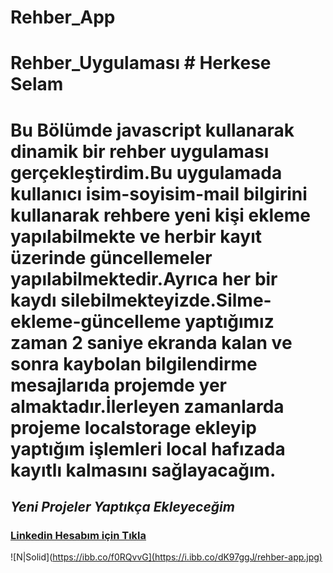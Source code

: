 # Rehber_App

# Rehber_Uygulaması # Herkese Selam 
# Bu Bölümde javascript kullanarak dinamik bir rehber uygulaması gerçekleştirdim.Bu uygulamada kullanıcı isim-soyisim-mail bilgirini kullanarak rehbere yeni kişi ekleme yapılabilmekte ve herbir kayıt üzerinde güncellemeler yapılabilmektedir.Ayrıca her bir kaydı silebilmekteyizde.Silme-ekleme-güncelleme yaptığımız zaman 2 saniye ekranda kalan ve sonra kaybolan bilgilendirme mesajlarıda projemde yer almaktadır.İlerleyen zamanlarda projeme localstorage ekleyip yaptığım işlemleri local hafızada kayıtlı kalmasını sağlayacağım.
## _Yeni Projeler Yaptıkça Ekleyeceğim_  
### [Linkedin Hesabım için Tıkla](https://www.linkedin.com/in/bilalkocoglu) 
![N|Solid](https://ibb.co/f0RQvvG](https://i.ibb.co/dK97ggJ/rehber-app.jpg)






